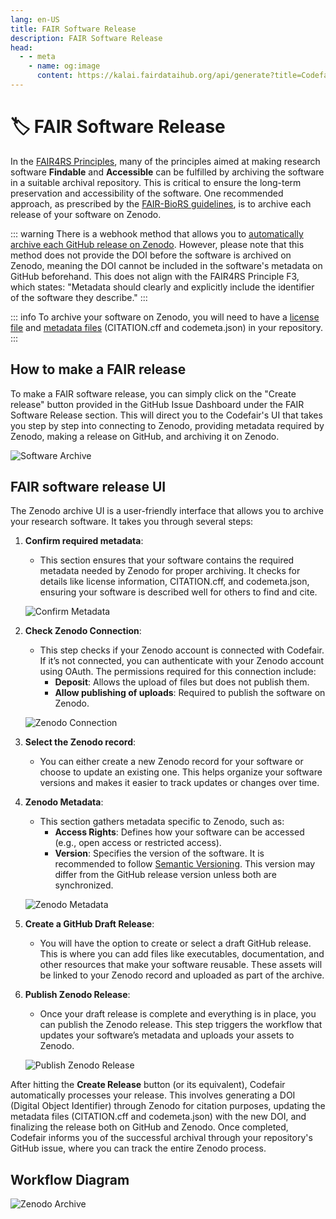 ```yaml
---
lang: en-US
title: FAIR Software Release
description: FAIR Software Release
head:
  - - meta
    - name: og:image
      content: https://kalai.fairdataihub.org/api/generate?title=Codefair%20Documentation&description=Software%20Archive&app=codefair&org=fairdataihub
---
```


# :label: FAIR Software Release

In the [FAIR4RS Principles](https://doi.org/10.1038/s41597-022-01710-x), many of the principles aimed at making research software **Findable** and **Accessible** can be fulfilled by archiving the software in a suitable archival repository. This is critical to ensure the long-term preservation and accessibility of the software. One recommended approach, as prescribed by the [FAIR-BioRS guidelines](https://doi.org/10.1038/s41597-023-02463-x), is to archive each release of your software on Zenodo.

::: warning
There is a webhook method that allows you to [automatically archive each GitHub release on Zenodo](https://docs.github.com/en/repositories/archiving-a-github-repository/referencing-and-citing-content). However, please note that this method does not provide the DOI before the software is archived on Zenodo, meaning the DOI cannot be included in the software's metadata on GitHub beforehand. This does not align with the FAIR4RS Principle F3, which states: "Metadata should clearly and explicitly include the identifier of the software they describe."
:::

::: info
To archive your software on Zenodo, you will need to have a [license file](/docs/license.md) and [metadata files](/docs/metadata.md) (CITATION.cff and codemeta.json) in your repository.
:::

## How to make a FAIR release

To make a FAIR software release, you can simply click on the "Create release" button provided in the GitHub Issue Dashboard under the FAIR Software Release section. This will direct you to the Codefair's UI that takes you step by step into connecting to Zenodo, providing metadata required by Zenodo, making a release on GitHub, and archiving it on Zenodo.

![Software Archive](/zenodo-dashboard.png)

## FAIR software release UI

The Zenodo archive UI is a user-friendly interface that allows you to archive your research software. It takes you through several steps:

1. **Confirm required metadata**:

   - This section ensures that your software contains the required metadata needed by Zenodo for proper archiving. It checks for details like license information, CITATION.cff, and codemeta.json, ensuring your software is described well for others to find and cite.

   ![Confirm Metadata](/confirm-metadata-zenodo.png)

2. **Check Zenodo Connection**:

   - This step checks if your Zenodo account is connected with Codefair. If it’s not connected, you can authenticate with your Zenodo account using OAuth. The permissions required for this connection include:
     - **Deposit**: Allows the upload of files but does not publish them.
     - **Allow publishing of uploads**: Required to publish the software on Zenodo.

   ![Zenodo Connection](/zenodo-permissions.png)

3. **Select the Zenodo record**:

   - You can either create a new Zenodo record for your software or choose to update an existing one. This helps organize your software versions and makes it easier to track updates or changes over time.

   <!-- ![Select Zenodo Record](/path-to-select-zenodo-record-screenshot.png) -->

4. **Zenodo Metadata**:

   - This section gathers metadata specific to Zenodo, such as:
     - **Access Rights**: Defines how your software can be accessed (e.g., open access or restricted access).
     - **Version**: Specifies the version of the software. It is recommended to follow [Semantic Versioning](https://semver.org/). This version may differ from the GitHub release version unless both are synchronized.

   ![Zenodo Metadata](/zenodo-metadata.png)

5. **Create a GitHub Draft Release**:

   - You will have the option to create or select a draft GitHub release. This is where you can add files like executables, documentation, and other resources that make your software reusable. These assets will be linked to your Zenodo record and uploaded as part of the archive.

   <!-- ![GitHub Draft Release](/path-to-github-draft-release-screenshot.png) -->

6. **Publish Zenodo Release**:

   - Once your draft release is complete and everything is in place, you can publish the Zenodo release. This step triggers the workflow that updates your software’s metadata and uploads your assets to Zenodo.

   ![Publish Zenodo Release](/release-and-publish.png)

After hitting the **Create Release** button (or its equivalent), Codefair automatically processes your release. This involves generating a DOI (Digital Object Identifier) through Zenodo for citation purposes, updating the metadata files (CITATION.cff and codemeta.json) with the new DOI, and finalizing the release both on GitHub and Zenodo. Once completed, Codefair informs you of the successful archival through your repository's GitHub issue, where you can track the entire Zenodo process.

## Workflow Diagram

![Zenodo Archive](/zenodo-diagram.png)

